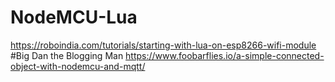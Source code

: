 # NodeMCU-Lua
https://roboindia.com/tutorials/starting-with-lua-on-esp8266-wifi-module
#Big Dan the Blogging Man
https://www.foobarflies.io/a-simple-connected-object-with-nodemcu-and-mqtt/
